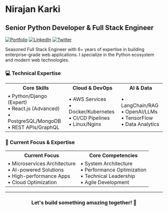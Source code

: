 # Nirajan Karki
## Senior Python Developer & Full Stack Engineer

[![Portfolio](https://img.shields.io/badge/Portfolio-kneeraazon.com-blue?style=for-the-badge)](http://kneeraazon.com)
[![LinkedIn](https://img.shields.io/badge/LinkedIn-Connect-blue?style=for-the-badge&logo=linkedin)](https://www.linkedin.com/in/kneeraazon)
[![Twitter](https://img.shields.io/badge/Twitter-Follow-blue?style=for-the-badge&logo=twitter)](https://www.x.com/kneeraazon)

Seasoned Full Stack Engineer with 6+ years of expertise in building enterprise-grade web applications. I specialize in the Python ecosystem and modern web technologies.

### 💻 Technical Expertise

<table>
  <tr>
    <th>Core Skills</th>
    <th>Cloud & DevOps</th>
    <th>AI & Data</th>
  </tr>
  <tr>
    <td>
      ▪ Python/Django (Expert)<br>
      ▪ React.js (Advanced)<br>
      ▪ PostgreSQL/MongoDB<br>
      ▪ REST APIs/GraphQL
    </td>
    <td>
      ▪ AWS Services<br>
      ▪ Docker/Kubernetes<br>
      ▪ CI/CD Pipelines<br>
      ▪ Linux/Nginx
    </td>
    <td>
      ▪ LangChain/RAG<br>
      ▪ OpenAI/LLMs<br>
      ▪ TensorFlow<br>
      ▪ Data Analytics
    </td>
  </tr>
</table>

### 🎯 Current Focus & Expertise

<table>
  <tr>
    <th>Current Focus</th>
    <th>Core Competencies</th>
  </tr>
  <tr>
    <td>
      ▪ Microservices Architecture<br>
      ▪ AI-powered Solutions<br>
      ▪ High-performance Apps<br>
      ▪ Cloud Optimization
    </td>
    <td>
      ▪ System Architecture<br>
      ▪ Performance Optimization<br>
      ▪ Technical Leadership<br>
      ▪ Agile Development
    </td>
  </tr>
</table>

---

<h3 align="center">Let's build something amazing together! 🚀</h3>
